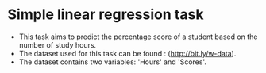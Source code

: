 # Simple linear regression task
- This task aims to predict the percentage score of a student based on the number of study hours.
- The dataset used for this task can be found : (http://bit.ly/w-data).
- The dataset contains two variables: 'Hours' and 'Scores'.

